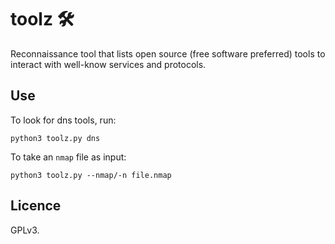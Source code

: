 # toolz 🛠️
Reconnaissance tool that lists open source (free software preferred) tools to interact with well-know services and protocols.

## Use
To look for dns tools, run:
```
python3 toolz.py dns
```

To take an `nmap` file as input:
```
python3 toolz.py --nmap/-n file.nmap
```

## Licence
GPLv3.
